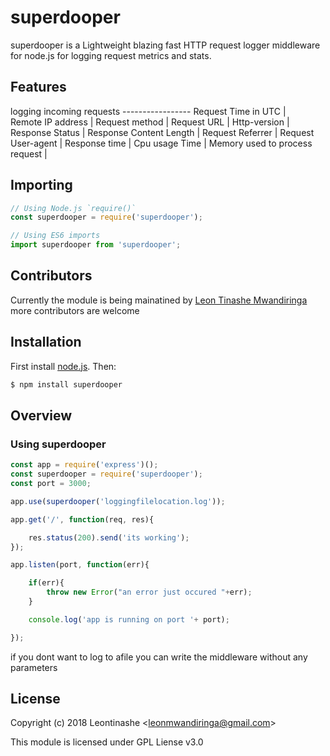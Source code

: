 # superdooper

superdooper is a Lightweight blazing fast HTTP request logger middleware for node.js for logging request metrics and stats.

## Features

logging incoming requests -----------------
    Request Time in UTC     |         
    Remote IP address       |
    Request method          |
    Request URL             |
    Http-version            |
    Response Status          |
    Response Content Length   |
    Request Referrer           |
    Request User-agent         |
    Response time              |
    Cpu usage Time              | 
    Memory used to process request            |

## Importing

```javascript
// Using Node.js `require()`
const superdooper = require('superdooper');

// Using ES6 imports
import superdooper from 'superdooper';
```

## Contributors

Currently the module is being mainatined by [Leon Tinashe Mwandiringa](https://twitter.com/0xL3onardo)
more contributors are welcome

## Installation

First install [node.js](http://nodejs.org/). Then:

```sh
$ npm install superdooper
```

## Overview

### Using superdooper

```js
const app = require('express')();
const superdooper = require('superdooper');
const port = 3000;

app.use(superdooper('loggingfilelocation.log'));

app.get('/', function(req, res){

    res.status(200).send('its working');
});

app.listen(port, function(err){

    if(err){
        throw new Error("an error just occured "+err);
    }

    console.log('app is running on port '+ port);

});

```
if you dont want to log to afile you can write the middleware without any parameters

## License

Copyright (c) 2018 Leontinashe &lt;leonmwandiringa@gmail.com&gt;

This module is licensed under GPL Liense v3.0
